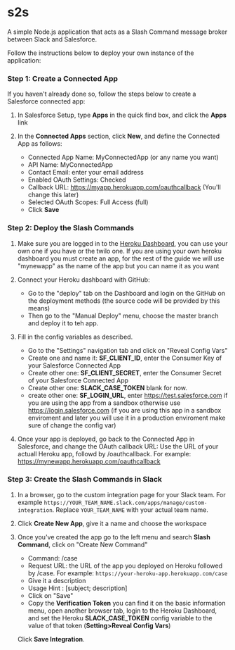 # s2s

A simple Node.js application that acts as a Slash Command message broker between Slack and Salesforce.

Follow the instructions below to deploy your own instance of the application:

### Step 1: Create a Connected App

If you haven't already done so, follow the steps below to create a Salesforce connected app:

1. In Salesforce Setup, type **Apps** in the quick find box, and click the **Apps** link

1. In the **Connected Apps** section, click **New**, and define the Connected App as follows:

    - Connected App Name: MyConnectedApp (or any name you want)
    - API Name: MyConnectedApp
    - Contact Email: enter your email address
    - Enabled OAuth Settings: Checked
    - Callback URL: https://myapp.herokuapp.com/oauthcallback (You'll change this later)
    - Selected OAuth Scopes: Full Access (full)
    - Click **Save**

### Step 2: Deploy the Slash Commands

1. Make sure you are logged in to the [Heroku Dashboard](https://dashboard.heroku.com/), you can use your own one if you have or the twilo one.
If you are using your own heroku dashboard you must create an app, for the rest of the guide we will use "mynewapp" as the name of
the app but you can name it as you want

2. Connect your Heroku dashboard with GitHub:
    - Go to the "deploy" tab on the Dashboard and login on the GitHub on the deployment methods (the source code will be provided by this means)
    - Then go to the "Manual Deploy" menu, choose the master branch and deploy it to teh app.
    
3. Fill in the config variables as described.

    - Go to the "Settings" navigation tab and click on "Reveal Config Vars"
    - Create one and name it: **SF_CLIENT_ID**, enter the Consumer Key of your Salesforce Connected App
    - Create other one: **SF_CLIENT_SECRET**, enter the Consumer Secret of your Salesforce Connected App
    - Create other one: **SLACK_CASE_TOKEN** blank for now.
    - create other one: **SF_LOGIN_URL**, enter https://test.salesforce.com if you are using the app from a sandbox otherwise use https://login.salesforce.com (if you are using this app in a sandbox enviroment and later you will use it in a production enviroment make sure of change the config var)

1. Once your app is deployed, go back to the Connected App in Salesforce, and change the OAuth callback URL: Use the URL of your actuall Heroku app, followd by /oauthcallback. For example: https://mynewapp.herokuapp.com/oauthcallback

### Step 3: Create the Slash Commands in Slack

1. In a browser, go to the custom integration page for your Slack team. For example ```https://YOUR_TEAM_NAME.slack.com/apps/manage/custom-integration```. Replace ```YOUR_TEAM_NAME``` with your actual team name.

1. Click **Create New App**, give it a name and choose the workspace

2. Once you've created the app go to the left menu and search **Slash Command**, click on "Create New Command"

    - Command: /case
    - Request URL: the URL of the app you deployed on Heroku followed by /case. For example: ```https://your-heroku-app.herokuapp.com/case```
    -  Give it a description
    - Usage Hint : [subject; description]
    - Click on "Save"
    - Copy the **Verification Token** you can find it on the basic information menu, open another browser tab, login to the Heroku Dashboard, and set the Heroku **SLACK_CASE_TOKEN** config           variable to the value of that token (**Setting>Reveal Config Vars**)
    
    Click **Save Integration**.
   
